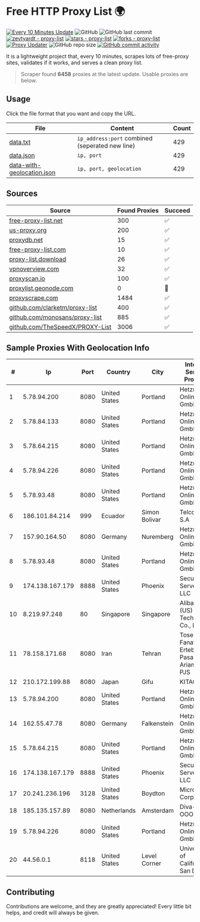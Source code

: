 
# Free HTTP Proxy List 🌍

[![Every 10 Minutes Update](https://github.com/mertguvencli/http-proxy-list/actions/workflows/main.yml/badge.svg?branch=main)](https://github.com/mertguvencli/http-proxy-list/actions/workflows/main.yml)
![GitHub](https://img.shields.io/github/license/mertguvencli/http-proxy-list)
![GitHub last commit](https://img.shields.io/github/last-commit/mertguvencli/http-proxy-list)
[![zevtyardt - proxy-list](https://img.shields.io/static/v1?label=zevtyardt&message=proxy-list&color=blue&logo=github)](https://github.com/zevtyardt/proxy-list "Go to GitHub repo")
[![stars - proxy-list](https://img.shields.io/github/stars/zevtyardt/proxy-list?style=social)](https://github.com/zevtyardt/proxy-list)
[![forks - proxy-list](https://img.shields.io/github/forks/zevtyardt/proxy-list?style=social)](https://github.com/zevtyardt/proxy-list)
[![Proxy Updater](https://github.com/zevtyardt/proxy-list/workflows/Proxy%20Updater/badge.svg)](https://github.com/zevtyardt/proxy-list/actions?query=workflow:"Proxy+Updater")
![GitHub repo size](https://img.shields.io/github/repo-size/zevtyardt/proxy-list)
[![GitHub commit activity](https://img.shields.io/github/commit-activity/m/zevtyardt/proxy-list?logo=commits)](https://github.com/zevtyardt/proxy-list/commits/main)

It is a lightweight project that, every 10 minutes, scrapes lots of free-proxy sites, validates if it works, and serves a clean proxy list.

> Scraper found **6458** proxies at the latest update. Usable proxies are below.

## Usage

Click the file format that you want and copy the URL.

|File|Content|Count|
|----|-------|-----|
|[data.txt](https://raw.githubusercontent.com/mertguvencli/http-proxy-list/main/proxy-list/data.txt)|`ip_address:port` combined (seperated new line)|429|
|[data.json](https://raw.githubusercontent.com/mertguvencli/http-proxy-list/main/proxy-list/data.json)|`ip, port`|429|
|[data-with-geolocation.json](https://raw.githubusercontent.com/mertguvencli/http-proxy-list/main/proxy-list/data-with-geolocation.json)|`ip, port, geolocation`|429|

## Sources

|Source|Found Proxies|Succeed|
|------|-------------|-------|
|[free-proxy-list.net](https://free-proxy-list.net)|300|✅|
|[us-proxy.org](https://www.us-proxy.org)|200|✅|
|[proxydb.net](http://proxydb.net)|15|✅|
|[free-proxy-list.com](https://free-proxy-list.com/?page=&port=&type%5B%5D=http&type%5B%5D=https&up_time=0&search=Search)|10|✅|
|[proxy-list.download](https://www.proxy-list.download/HTTP)|26|✅|
|[vpnoverview.com](https://vpnoverview.com/privacy/anonymous-browsing/free-proxy-servers)|32|✅|
|[proxyscan.io](https://www.proxyscan.io)|100|✅|
|[proxylist.geonode.com](https://proxylist.geonode.com/api/proxy-list?limit=300&page=1&sort_by=lastChecked&sort_type=desc&protocols=http,https)|0|🚫|
|[proxyscrape.com](https://api.proxyscrape.com/v2/?request=displayproxies&protocol=http&timeout=10000&country=all&ssl=all&anonymity=all)|1484|✅|
|[github.com/clarketm/proxy-list](https://raw.githubusercontent.com/clarketm/proxy-list/master/proxy-list-raw.txt)|400|✅|
|[github.com/monosans/proxy-list](https://raw.githubusercontent.com/monosans/proxy-list/main/proxies/http.txt)|885|✅|
|[github.com/TheSpeedX/PROXY-List](https://raw.githubusercontent.com/TheSpeedX/PROXY-List/master/http.txt)|3006|✅|


## Sample Proxies With Geolocation Info

|#|Ip|Port|Country|City|Internet Service Provider|
|-|--|----|-------|----|-------------------------|
|1|5.78.94.200|8080|United States|Portland|Hetzner Online GmbH|
|2|5.78.84.133|8080|United States|Portland|Hetzner Online GmbH|
|3|5.78.64.215|8080|United States|Portland|Hetzner Online GmbH|
|4|5.78.94.226|8080|United States|Portland|Hetzner Online GmbH|
|5|5.78.93.48|8080|United States|Portland|Hetzner Online GmbH|
|6|186.101.84.214|999|Ecuador|Simon Bolivar|Telconet S.A|
|7|157.90.164.50|8080|Germany|Nuremberg|Hetzner Online GmbH|
|8|5.78.93.48|8080|United States|Portland|Hetzner Online GmbH|
|9|174.138.167.179|8888|United States|Phoenix|Secured Servers LLC|
|10|8.219.97.248|80|Singapore|Singapore|Alibaba (US) Technology Co., Ltd.|
|11|78.158.171.68|8080|Iran|Tehran|Tose'h Fanavari Ertebabat Pasargad Arian Co. PJS|
|12|210.172.199.88|8080|Japan|Gifu|KITAGATA|
|13|5.78.94.200|8080|United States|Portland|Hetzner Online GmbH|
|14|162.55.47.78|8080|Germany|Falkenstein|Hetzner Online GmbH|
|15|5.78.64.215|8080|United States|Portland|Hetzner Online GmbH|
|16|174.138.167.179|8888|United States|Phoenix|Secured Servers LLC|
|17|20.241.236.196|3128|United States|Boydton|Microsoft Corporation|
|18|185.135.157.89|8080|Netherlands|Amsterdam|Diva-C OOO|
|19|5.78.94.226|8080|United States|Portland|Hetzner Online GmbH|
|20|44.56.0.1|8118|United States|Level Corner|University of California, San Diego|



## Contributing

Contributions are welcome, and they are greatly appreciated! Every
little bit helps, and credit will always be given.

